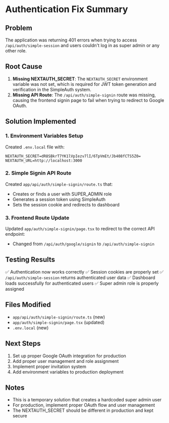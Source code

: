 # Authentication Fix Summary

## Problem
The application was returning 401 errors when trying to access `/api/auth/simple-session` and users couldn't log in as super admin or any other role.

## Root Cause
1. **Missing NEXTAUTH_SECRET**: The `NEXTAUTH_SECRET` environment variable was not set, which is required for JWT token generation and verification in the SimpleAuth system.
2. **Missing API Route**: The `/api/auth/simple-signin` route was missing, causing the frontend signin page to fail when trying to redirect to Google OAuth.

## Solution Implemented

### 1. Environment Variables Setup
Created `.env.local` file with:
```
NEXTAUTH_SECRET=dR8SBkrT7YK1lVpIezv7lI/6TpVmEt/Jb408fCTS5Z0=
NEXTAUTH_URL=http://localhost:3000
```

### 2. Simple Signin API Route
Created `app/api/auth/simple-signin/route.ts` that:
- Creates or finds a user with SUPER_ADMIN role
- Generates a session token using SimpleAuth
- Sets the session cookie and redirects to dashboard

### 3. Frontend Route Update
Updated `app/auth/simple-signin/page.tsx` to redirect to the correct API endpoint:
- Changed from `/api/auth/google/signin` to `/api/auth/simple-signin`

## Testing Results
✅ Authentication now works correctly
✅ Session cookies are properly set
✅ `/api/auth/simple-session` returns authenticated user data
✅ Dashboard loads successfully for authenticated users
✅ Super admin role is properly assigned

## Files Modified
- `app/api/auth/simple-signin/route.ts` (new)
- `app/auth/simple-signin/page.tsx` (updated)
- `.env.local` (new)

## Next Steps
1. Set up proper Google OAuth integration for production
2. Add proper user management and role assignment
3. Implement proper invitation system
4. Add environment variables to production deployment

## Notes
- This is a temporary solution that creates a hardcoded super admin user
- For production, implement proper OAuth flow and user management
- The NEXTAUTH_SECRET should be different in production and kept secure 